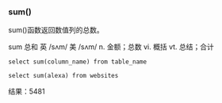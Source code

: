 ### sum()

sum()函数返回数值列的总数。

sum 总和 英 /sʌm/  美 /sʌm/ n. 金额；总数 vi. 概括 vt. 总结；合计

```
select sum(column_name) from table_name
```

```
select sum(alexa) from websites
```
结果：5481



